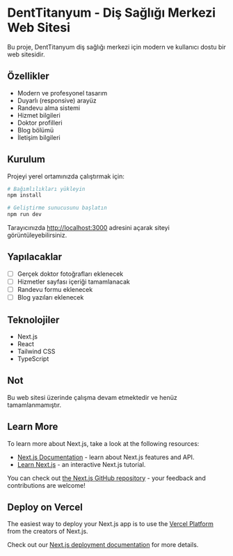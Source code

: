 # DentTitanyum - Diş Sağlığı Merkezi Web Sitesi

Bu proje, DentTitanyum diş sağlığı merkezi için modern ve kullanıcı dostu bir web sitesidir.

## Özellikler

- Modern ve profesyonel tasarım
- Duyarlı (responsive) arayüz
- Randevu alma sistemi
- Hizmet bilgileri
- Doktor profilleri
- Blog bölümü
- İletişim bilgileri

## Kurulum

Projeyi yerel ortamınızda çalıştırmak için:

```bash
# Bağımlılıkları yükleyin
npm install

# Geliştirme sunucusunu başlatın
npm run dev
```

Tarayıcınızda [http://localhost:3000](http://localhost:3000) adresini açarak siteyi görüntüleyebilirsiniz.

## Yapılacaklar

- [ ] Gerçek doktor fotoğrafları eklenecek
- [ ] Hizmetler sayfası içeriği tamamlanacak
- [ ] Randevu formu eklenecek
- [ ] Blog yazıları eklenecek

## Teknolojiler

- Next.js
- React
- Tailwind CSS
- TypeScript

## Not

Bu web sitesi üzerinde çalışma devam etmektedir ve henüz tamamlanmamıştır.

## Learn More

To learn more about Next.js, take a look at the following resources:

- [Next.js Documentation](https://nextjs.org/docs) - learn about Next.js features and API.
- [Learn Next.js](https://nextjs.org/learn) - an interactive Next.js tutorial.

You can check out [the Next.js GitHub repository](https://github.com/vercel/next.js) - your feedback and contributions are welcome!

## Deploy on Vercel

The easiest way to deploy your Next.js app is to use the [Vercel Platform](https://vercel.com/new?utm_medium=default-template&filter=next.js&utm_source=create-next-app&utm_campaign=create-next-app-readme) from the creators of Next.js.

Check out our [Next.js deployment documentation](https://nextjs.org/docs/app/building-your-application/deploying) for more details.
